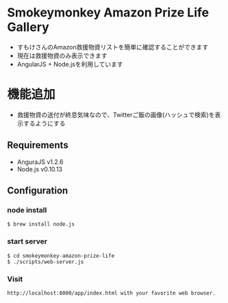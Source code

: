 # Smokeymonkey Amazon Prize Life Gallery

* すもけさんのAmazon救援物資リストを簡単に確認することができます
* 現在は救援物資のみ表示できます
* AngularJS + Node.jsを利用しています

# 機能追加

* 救援物資の送付が終息気味なので、Twitterご飯の画像(ハッシュで検索)を表示するようにする

## Requirements

- AnguraJS v1.2.6
- Node.js v0.10.13

## Configuration

### node install

    $ brew install node.js

### start server

    $ cd smokeymonkey-amazon-prize-life
    $ ./scripts/web-server.js

### Visit

    http://localhost:8000/app/index.html with your favorite web browser.
